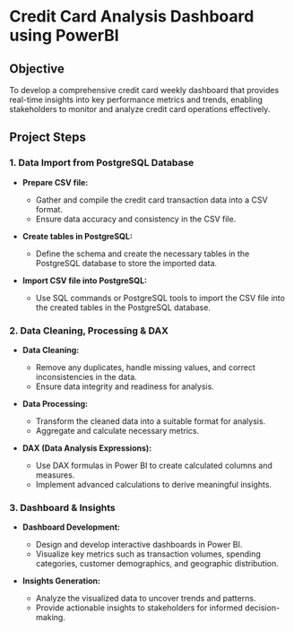 # Credit Card Analysis Dashboard using PowerBI

## Objective
To develop a comprehensive credit card weekly dashboard that provides real-time insights into key performance metrics and trends, enabling stakeholders to monitor and analyze credit card operations effectively.

## Project Steps

### 1. Data Import from PostgreSQL Database

- **Prepare CSV file:**
  - Gather and compile the credit card transaction data into a CSV format.
  - Ensure data accuracy and consistency in the CSV file.

- **Create tables in PostgreSQL:**
  - Define the schema and create the necessary tables in the PostgreSQL database to store the imported data.

- **Import CSV file into PostgreSQL:**
  - Use SQL commands or PostgreSQL tools to import the CSV file into the created tables in the PostgreSQL database.

### 2. Data Cleaning, Processing & DAX

- **Data Cleaning:**
  - Remove any duplicates, handle missing values, and correct inconsistencies in the data.
  - Ensure data integrity and readiness for analysis.

- **Data Processing:**
  - Transform the cleaned data into a suitable format for analysis.
  - Aggregate and calculate necessary metrics.

- **DAX (Data Analysis Expressions):**
  - Use DAX formulas in Power BI to create calculated columns and measures.
  - Implement advanced calculations to derive meaningful insights.

### 3. Dashboard & Insights

- **Dashboard Development:**
  - Design and develop interactive dashboards in Power BI.
  - Visualize key metrics such as transaction volumes, spending categories, customer demographics, and geographic distribution.

- **Insights Generation:**
  - Analyze the visualized data to uncover trends and patterns.
  - Provide actionable insights to stakeholders for informed decision-making.
